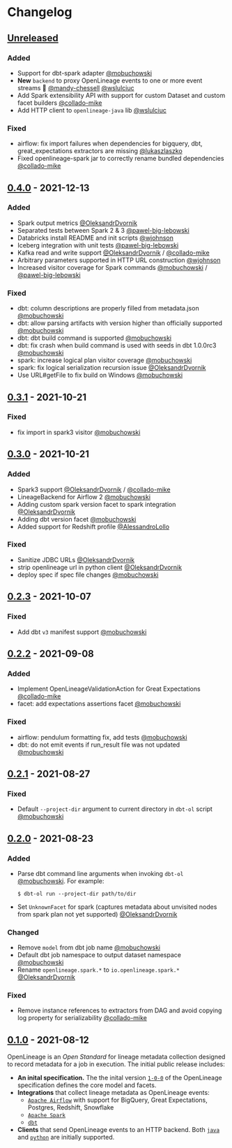 # Changelog

## [Unreleased](https://github.com/OpenLineage/OpenLineage/compare/0.4.0...HEAD)

### Added
* Support for dbt-spark adapter [@mobuchowski](https://github.com/mobuchowski)
* **New** `backend` to proxy OpenLineage events to one or more event streams 🎉 [@mandy-chessell](https://github.com/mandy-chessell) [@wslulciuc](https://github.com/wslulciuc)
* Add Spark extensibility API with support for custom Dataset and custom facet builders [@collado-mike](https://github.com/collado-mike)
* Add HTTP client to `openlineage-java` lib [@wslulciuc](https://github.com/wslulciuc)

### Fixed
* airflow: fix import failures when dependencies for bigquery, dbt, great_expectations extractors are missing [@lukaszlaszko](https://github.com/lukaszlaszko)
* Fixed openlineage-spark jar to correctly rename bundled dependencies [@collado-mike](https://github.com/collado-mike)

## [0.4.0](https://github.com/OpenLineage/OpenLineage/releases/tag/0.4.0) - 2021-12-13

### Added
* Spark output metrics [@OleksandrDvornik](https://github.com/OleksandrDvornik)
* Separated tests between Spark 2 & 3 [@pawel-big-lebowski](https://github.com/pawel-big-lebowski)
* Databricks install README and init scripts [@wjohnson](https://github.com/wjohnson)
* Iceberg integration with unit tests [@pawel-big-lebowski](https://github.com/pawel-big-lebowski)
* Kafka read and write support [@OleksandrDvornik](https://github.com/OleksandrDvornik) / [@collado-mike](https://github.com/collado-mike)
* Arbitrary parameters supported in HTTP URL construction [@wjohnson](https://github.com/wjohnson)
* Increased visitor coverage for Spark commands [@mobuchowski](https://github.com/mobuchowski) / [@pawel-big-lebowski](https://github.com/pawel-big-lebowski)

### Fixed
* dbt: column descriptions are properly filled from metadata.json [@mobuchowski](https://github.com/mobuchowski)
* dbt: allow parsing artifacts with version higher than officially supported  [@mobuchowski](https://github.com/mobuchowski)
* dbt: dbt build command is supported  [@mobuchowski](https://github.com/mobuchowski)
* dbt: fix crash when build command is used with seeds in dbt 1.0.0rc3 [@mobuchowski](https://github.com/mobuchowski)
* spark: increase logical plan visitor coverage [@mobuchowski](https://github.com/mobuchowski) 
* spark: fix logical serialization recursion issue [@OleksandrDvornik](https://github.com/OleksandrDvornik)
* Use URL#getFile to fix build on Windows [@mobuchowski](https://github.com/mobuchowski)

## [0.3.1](https://github.com/OpenLineage/OpenLineage/releases/tag/0.3.1) - 2021-10-21

### Fixed
* fix import in spark3 visitor [@mobuchowski](https://github.com/mobuchowski)

## [0.3.0](https://github.com/OpenLineage/OpenLineage/releases/tag/0.3.0) - 2021-10-21

### Added
* Spark3 support [@OleksandrDvornik](https://github.com/OleksandrDvornik) / [@collado-mike](https://github.com/collado-mike)
* LineageBackend for Airflow 2 [@mobuchowski](https://github.com/mobuchowski)
* Adding custom spark version facet to spark integration [@OleksandrDvornik](https://github.com/OleksandrDvornik)
* Adding dbt version facet [@mobuchowski](https://github.com/mobuchowski)
* Added support for Redshift profile [@AlessandroLollo](https://github.com/AlessandroLollo)

### Fixed

* Sanitize JDBC URLs [@OleksandrDvornik](https://github.com/OleksandrDvornik)
* strip openlineage url in python client [@OleksandrDvornik](https://github.com/OleksandrDvornik)
* deploy spec if spec file changes [@mobuchowski](https://github.com/mobuchowski)

## [0.2.3](https://github.com/OpenLineage/OpenLineage/releases/tag/0.2.3) - 2021-10-07

### Fixed

* Add dbt `v3` manifest support [@mobuchowski](https://github.com/mobuchowski)

## [0.2.2](https://github.com/OpenLineage/OpenLineage/releases/tag/0.2.2) - 2021-09-08

### Added
* Implement OpenLineageValidationAction for Great Expectations [@collado-mike](https://github.com/collado-mike)
* facet: add expectations assertions facet [@mobuchowski](https://github.com/mobuchowski)

### Fixed
* airflow: pendulum formatting fix, add tests [@mobuchowski](https://github.com/mobuchowski)
* dbt: do not emit events if run_result file was not updated [@mobuchowski](https://github.com/mobuchowski)

## [0.2.1](https://github.com/OpenLineage/OpenLineage/releases/tag/0.2.1) - 2021-08-27

### Fixed

* Default `--project-dir` argument to current directory in `dbt-ol` script [@mobuchowski](https://github.com/mobuchowski)

## [0.2.0](https://github.com/OpenLineage/OpenLineage/releases/tag/0.2.0) - 2021-08-23

### Added

* Parse dbt command line arguments when invoking `dbt-ol` [@mobuchowski](https://github.com/mobuchowski). For example:

  ```
  $ dbt-ol run --project-dir path/to/dir
  ```

* Set `UnknownFacet` for spark (captures metadata about unvisited nodes from spark plan not yet supported) [@OleksandrDvornik](https://github.com/OleksandrDvornik)

### Changed

* Remove `model` from dbt job name [@mobuchowski](https://github.com/mobuchowski)
* Default dbt job namespace to output dataset namespace [@mobuchowski](https://github.com/mobuchowski)
* Rename `openlineage.spark.*` to `io.openlineage.spark.*` [@OleksandrDvornik](https://github.com/OleksandrDvornik)

### Fixed

* Remove instance references to extractors from DAG and avoid copying log property for serializability [@collado-mike](https://github.com/collado-mike)

## [0.1.0](https://github.com/OpenLineage/OpenLineage/releases/tag/0.1.0) - 2021-08-12

OpenLineage is an _Open Standard_ for lineage metadata collection designed to record metadata for a job in execution. The initial public release includes:

* **An inital specification.** The the inital version [`1-0-0`](https://github.com/OpenLineage/OpenLineage/blob/0.1.0/spec/OpenLineage.md) of the OpenLineage specification defines the core model and facets.
* **Integrations** that collect lineage metadata as OpenLineage events:
  * [`Apache Airflow`](https://github.com/OpenLineage/OpenLineage/tree/main/integration/airflow) with support for BigQuery, Great Expectations, Postgres, Redshift, Snowflake
  * [`Apache Spark`](https://github.com/OpenLineage/OpenLineage/tree/main/integration/spark)
  * [`dbt`](https://github.com/OpenLineage/OpenLineage/tree/main/integration/dbt)
* **Clients** that send OpenLineage events to an HTTP backend. Both [`java`](https://github.com/OpenLineage/OpenLineage/tree/main/client/java) and [`python`](https://github.com/OpenLineage/OpenLineage/tree/main/client/python) are initially supported.
